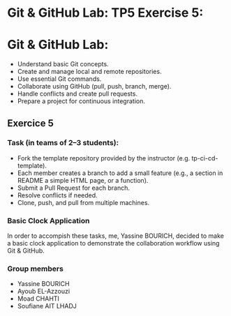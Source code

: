 # Git & GitHub Lab: TP5 Exercise 5:

# Git & GitHub Lab:
- Understand basic Git concepts. 
- Create and manage local and remote repositories. 
- Use essential Git commands. 
- Collaborate using GitHub (pull, push, branch, merge). 
- Handle conflicts and create pull requests. 
- Prepare a project for continuous integration.

## Exercice 5
### Task (in teams of 2–3 students): 
- Fork the template repository provided by the instructor (e.g. tp-ci-cd-template). 
- Each member creates a branch to add a small feature (e.g., a section in README a  simple HTML page, or a function). 
- Submit a Pull Request for each branch. 
- Resolve conflicts if needed. 
- Clone, push, and pull from multiple machines. 

### Basic Clock Application
In order to accompish these tasks, me, Yassine BOURICH, decided to make a basic clock application to demonstrate the collaboration workflow using Git & GitHub.

### Group members
- Yassine BOURICH
- Ayoub EL-Azzouzi
- Moad CHAHTI
- Soufiane AIT LHADJ
